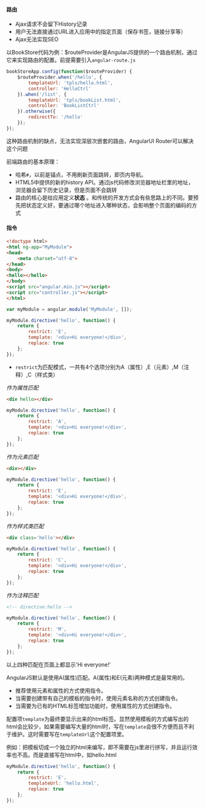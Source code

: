 #### 路由

* Ajax请求不会留下History记录
* 用户无法直接通过URL进入应用中的指定页面（保存书签，链接分享等）
* Ajax无法实现SEO


以BookStore代码为例：$routeProvider是AngularJS提供的一个路由机制，通过它来实现路由的配置。前提需要引入`angular-route.js`

```javascript
bookStoreApp.config(function($routeProvider) {
    $routeProvider.when('/hello', {
        templateUrl: 'tpls/hello.html',
        controller: 'HelloCtrl'
    }).when('/list', {
        templateUrl: 'tpls/bookList.html',
        controller: 'BookListCtrl'
    }).otherwise({
        redirectTo: '/hello'
    });
});
```

这种路由机制的缺点，无法实现深层次嵌套的路由，AngularUI Router可以解决这个问题


前端路由的基本原理：
* 哈希`#`，以前是锚点，不用刷新页面跳转，即页内导航。
* HTML5中提供的新的history API。通过js代码修改浏览器地址栏里的地址，浏览器会留下历史记录，但是页面不会跳转
* 路由的核心是给应用定义**状态**
。和传统的开发方式会有些思路上的不同。要预先把状态定义好，要通过哪个地址进入哪种状态，会影响整个页面的编码的方式

#### 指令

```html
<!doctype html>
<html ng-app="MyModule">
<head>
    <meta charset="utf-8">
</head>
<body>
<hello></hello>
</body>
<script src="angular.min.js"></script>
<script src="controller.js"></script>
</html>
```

```javascript
var myModule = angular.module('MyModule', []);

myModule.directive('hello', function() {
    return {
        restrict: 'E',
        template: '<div>Hi everyone!</div>',
        replace: true
    };
});
```

* `restrict`为匹配模式，一共有4个选项分别为A（属性）,E（元素）,M（注释）,C（样式类）

*作为属性匹配*

```html
<div hello></div>
```

```javascript
myModule.directive('hello', function() {
    return {
        restrict: 'A',
        template: '<div>Hi everyone!</div>',
        replace: true
    };
});
```

*作为元素匹配*

```html
<div></div>
```

```javascript
myModule.directive('hello', function() {
    return {
        restrict: 'E',
        template: '<div>Hi everyone!</div>',
        replace: true
    };
});
```

*作为样式类匹配*

```html
<div class='hello'></div>
```

```javascript
myModule.directive('hello', function() {
    return {
        restrict: 'C',
        template: '<div>Hi everyone!</div>',
        replace: true
    };
});
```

*作为注释匹配*

```html
<!-- directive:hello -->
```

```javascript
myModule.directive('hello', function() {
    return {
        restrict: 'M',
        template: '<div>Hi everyone!</div>',
        replace: true
    };
});
```

以上四种匹配在页面上都显示'Hi everyone!'

AngularJS默认是使用A(属性)匹配。A(属性)和E(元素)两种模式是最常用的。
* 推荐使用元素和属性的方式使用指令。
* 当需要创建带有自己的模板的指令时，使用元素名称的方式创建指令。
* 当需要为已有的HTML标签增加功能时，使用属性的方式创建指令。

配置项`template`为最终要显示出来的html标签。显然使用模板的方式编写出的html会比较少，如果需要编写大量的html时，写在`template`会很不方便而且不利于维护。这时需要写在`templateUrl`这个配置项里。

例如：把模板切成一个独立的html来编写，即不需要在js里进行拼写，并且运行效率也不高。而是直接写在html中，如hello.html

```javascript
myModule.directive('hello', function() {
    return {
        restrict: 'E',
        templateUrl: 'hello.html',
        replace: true
    };
});
```

